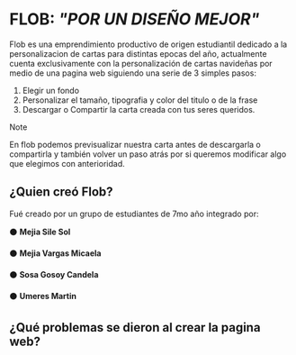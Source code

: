 
# FLOB: *"POR UN DISEÑO MEJOR"*


Flob es una emprendimiento productivo de origen estudiantil dedicado a la personalizacion de cartas para distintas epocas del año, actualmente cuenta exclusivamente con la personalización de cartas navideñas por medio de una pagina web siguiendo una serie de 3 simples pasos:
1. Elegir un fondo
2. Personalizar el tamaño, tipografia y color del titulo o de la frase
3. Descargar o Compartir la carta creada con tus seres queridos.

> [!NOTE]
>En flob podemos previsualizar nuestra carta antes de descargarla o compartirla y también volver un paso atrás por si queremos modificar algo que elegimos con anterioridad.

## ¿Quien creó Flob?
Fué creado por un grupo de estudiantes de 7mo año integrado por:


⚫ **Mejia Sile Sol**

⚫ **Mejia Vargas Micaela**

⚫ **Sosa Gosoy Candela**

⚫ **Umeres Martin**

## ¿Qué problemas se dieron al crear la pagina web?
